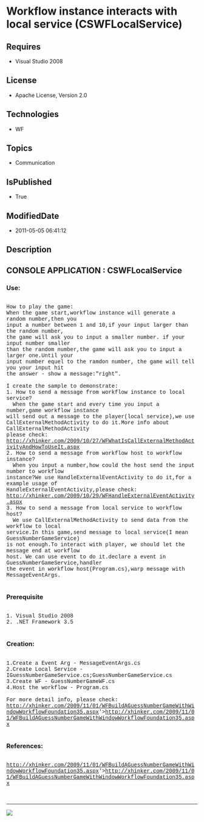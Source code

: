 # Workflow instance interacts with local service (CSWFLocalService)
## Requires
* Visual Studio 2008
## License
* Apache License, Version 2.0
## Technologies
* WF
## Topics
* Communication
## IsPublished
* True
## ModifiedDate
* 2011-05-05 06:41:12
## Description

<p style="font-family:Courier New"></p>
<h2>CONSOLE APPLICATION : CSWFLocalService</h2>
<p style="font-family:Courier New"></p>
<h3>Use:</h3>
<p style="font-family:Courier New"><br>
How to play the game:<br>
When the game start,workflow instance will generate a random number,then you <br>
input a number between 1 and 10,if your input larger than the random number,<br>
the game will ask you to input a smaller number. if your input number smaller <br>
than the random number,the game will ask you to input a larger one.Until your <br>
input number equel to the ramdon number, the game will tell you your input hit <br>
the answer - show a message:&quot;right&quot;.<br>
<br>
I create the sample to demonstrate:<br>
1. How to send a message from workflow instance to local service?<br>
&nbsp; When the game start and every time you input a number,game workflow instance
<br>
will send out a message to the player(local service),we use <br>
CallExternalMethodActivity to do it.More info about CallExternalMethodActivity<br>
please check:<br>
<a target="_blank" href="http://xhinker.com/2009/10/27/WFWhatIsCallExternalMethodActivityAndHowToUseIt.aspx">http://xhinker.com/2009/10/27/WFWhatIsCallExternalMethodActivityAndHowToUseIt.aspx</a><br>
2. How to send a message from workflow host to workflow instance?<br>
&nbsp; When you input a number,how could the host send the input number to workflow<br>
instance?We use HandleExternalEventActivity to do it,for a example usage of<br>
HandleExternalEventActivity,please check:<br>
<a target="_blank" href="http://xhinker.com/2009/10/29/WFHandleExternalEventActivity.aspx">http://xhinker.com/2009/10/29/WFHandleExternalEventActivity.aspx</a><br>
3. How to send a message from local service to workflow host?<br>
&nbsp; We use CallExternalMethodActivity to send data from the workflow to local<br>
service.In this game,send message to local service(I mean GuessNumberGameService)<br>
is not enough.To interact with player, we should let the message end at workflow<br>
host. We can use event to do it.declare a event in GuessNumberGameService,handler<br>
the event in workflow host(Program.cs),warp message with MessageEventArgs.<br>
<br>
</p>
<h3>Prerequisite</h3>
<p style="font-family:Courier New"><br>
1. Visual Studio 2008<br>
2. .NET Framework 3.5<br>
<br>
</p>
<h3>Creation:</h3>
<p style="font-family:Courier New"><br>
1.Create a Event Arg - MessageEventArgs.cs<br>
2.Create Local Service - IGuessNumberGameService.cs;GuessNumberGameService.cs<br>
3.Create WF - GuessNumberGameWF.cs<br>
4.Host the workflow - Program.cs<br>
<br>
For more detail info, please check:<br>
<a target="_blank" href="&lt;a target=" href="http://xhinker.com/2009/11/01/WFBuildAGuessNumberGameWithWindowWorkflowFoundation35.aspx">http://xhinker.com/2009/11/01/WFBuildAGuessNumberGameWithWindowWorkflowFoundation35.aspx</a>'&gt;<a target="_blank" href="http://xhinker.com/2009/11/01/WFBuildAGuessNumberGameWithWindowWorkflowFoundation35.aspx">http://xhinker.com/2009/11/01/WFBuildAGuessNumberGameWithWindowWorkflowFoundation35.aspx</a><br>
<br>
</p>
<h3>References:</h3>
<p style="font-family:Courier New"><br>
<a target="_blank" href="&lt;a target=" href="http://xhinker.com/2009/11/01/WFBuildAGuessNumberGameWithWindowWorkflowFoundation35.aspx">http://xhinker.com/2009/11/01/WFBuildAGuessNumberGameWithWindowWorkflowFoundation35.aspx</a>'&gt;<a target="_blank" href="http://xhinker.com/2009/11/01/WFBuildAGuessNumberGameWithWindowWorkflowFoundation35.aspx">http://xhinker.com/2009/11/01/WFBuildAGuessNumberGameWithWindowWorkflowFoundation35.aspx</a><br>
<br>
<br>
</p>
<hr>
<div><a href="http://go.microsoft.com/?linkid=9759640" style="margin-top:3px"><img src="http://bit.ly/onecodelogo">
</a></div>
